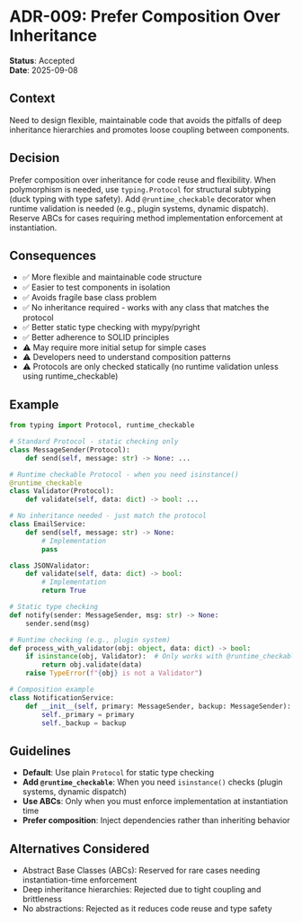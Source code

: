 # ADR-009: Prefer Composition Over Inheritance

**Status**: Accepted  
**Date**: 2025-09-08  

## Context
Need to design flexible, maintainable code that avoids the pitfalls of deep inheritance hierarchies and promotes loose coupling between components.

## Decision
Prefer composition over inheritance for code reuse and flexibility. When polymorphism is needed, use `typing.Protocol` for structural subtyping (duck typing with type safety). Add `@runtime_checkable` decorator when runtime validation is needed (e.g., plugin systems, dynamic dispatch). Reserve ABCs for cases requiring method implementation enforcement at instantiation.

## Consequences
- ✅ More flexible and maintainable code structure
- ✅ Easier to test components in isolation
- ✅ Avoids fragile base class problem
- ✅ No inheritance required - works with any class that matches the protocol
- ✅ Better static type checking with mypy/pyright
- ✅ Better adherence to SOLID principles
- ⚠️ May require more initial setup for simple cases
- ⚠️ Developers need to understand composition patterns
- ⚠️ Protocols are only checked statically (no runtime validation unless using runtime_checkable)

## Example
```python
from typing import Protocol, runtime_checkable

# Standard Protocol - static checking only
class MessageSender(Protocol):
    def send(self, message: str) -> None: ...

# Runtime checkable Protocol - when you need isinstance()
@runtime_checkable
class Validator(Protocol):
    def validate(self, data: dict) -> bool: ...

# No inheritance needed - just match the protocol
class EmailService:
    def send(self, message: str) -> None:
        # Implementation
        pass

class JSONValidator:
    def validate(self, data: dict) -> bool:
        # Implementation
        return True

# Static type checking
def notify(sender: MessageSender, msg: str) -> None:
    sender.send(msg)

# Runtime checking (e.g., plugin system)
def process_with_validator(obj: object, data: dict) -> bool:
    if isinstance(obj, Validator):  # Only works with @runtime_checkable
        return obj.validate(data)
    raise TypeError(f"{obj} is not a Validator")

# Composition example
class NotificationService:
    def __init__(self, primary: MessageSender, backup: MessageSender):
        self._primary = primary
        self._backup = backup
```

## Guidelines
- **Default**: Use plain `Protocol` for static type checking
- **Add `@runtime_checkable`**: When you need `isinstance()` checks (plugin systems, dynamic dispatch)
- **Use ABCs**: Only when you must enforce implementation at instantiation time
- **Prefer composition**: Inject dependencies rather than inheriting behavior

## Alternatives Considered
- Abstract Base Classes (ABCs): Reserved for rare cases needing instantiation-time enforcement
- Deep inheritance hierarchies: Rejected due to tight coupling and brittleness
- No abstractions: Rejected as it reduces code reuse and type safety